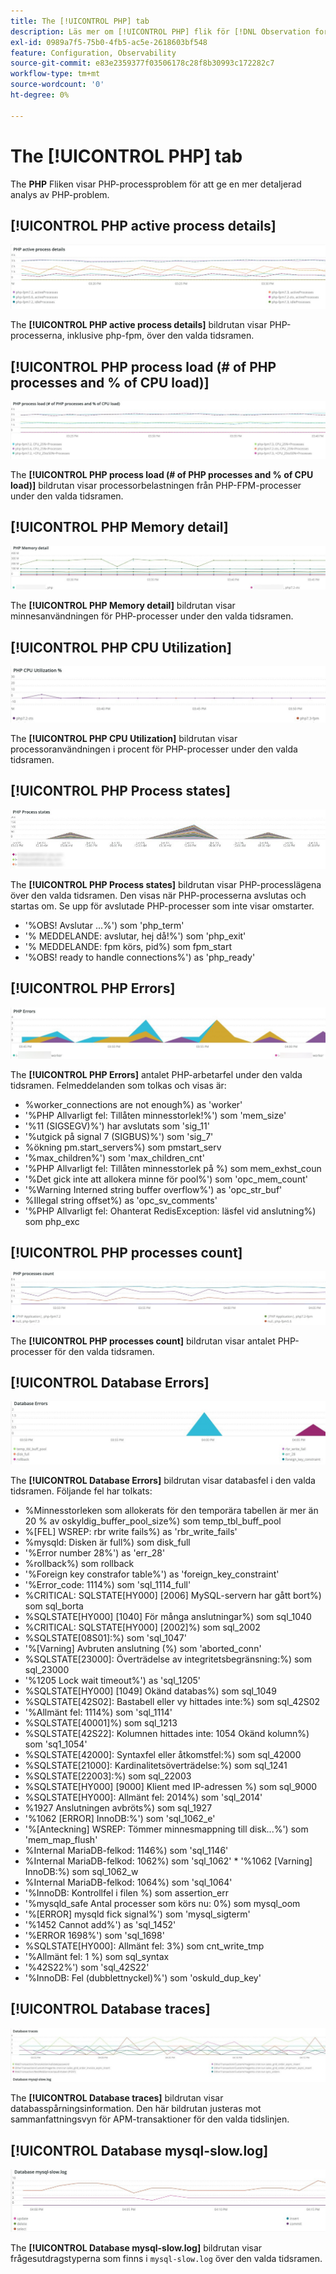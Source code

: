 ```yaml
---
title: The [!UICONTROL PHP] tab
description: Läs mer om [!UICONTROL PHP] flik för [!DNL Observation for Adobe Commerce].
exl-id: 0989a7f5-75b0-4fb5-ac5e-2618603bf548
feature: Configuration, Observability
source-git-commit: e83e2359377f03506178c28f8b30993c172282c7
workflow-type: tm+mt
source-wordcount: '0'
ht-degree: 0%

---
```


# The [!UICONTROL PHP] tab

The **PHP** Fliken visar PHP-processproblem för att ge en mer detaljerad analys av PHP-problem.

## [!UICONTROL PHP active process details]

![Information om aktiv PHP-process](../../assets/tools/php-active-process-details.jpg)

The **[!UICONTROL PHP active process details]** bildrutan visar PHP-processerna, inklusive php-fpm, över den valda tidsramen.

## [!UICONTROL PHP process load (# of PHP processes and % of CPU load)]

![Inläsning av PHP-process](../../assets/tools/php-process-load.jpg)

The **[!UICONTROL PHP process load (# of PHP processes and % of CPU load)]** bildrutan visar processorbelastningen från PHP-FPM-processer under den valda tidsramen.

## [!UICONTROL PHP Memory detail]

![Information om PHP-minne](../../assets/tools/php-memory-detail.jpg)

The **[!UICONTROL PHP Memory detail]** bildrutan visar minnesanvändningen för PHP-processer under den valda tidsramen.

## [!UICONTROL PHP CPU Utilization]

![PHP CPU-användning](../../assets/tools/php-cpu-utilization.jpg)

The **[!UICONTROL PHP CPU Utilization]** bildrutan visar processoranvändningen i procent för PHP-processer under den valda tidsramen.

## [!UICONTROL PHP Process states]

![PHP-processlägen](../../assets/tools/php-process-states-image-1.jpg)

The **[!UICONTROL PHP Process states]** bildrutan visar PHP-processlägena över den valda tidsramen. Den visas när PHP-processerna avslutas och startas om. Se upp för avslutade PHP-processer som inte visar omstarter.

* &#39;%OBS! Avslutar ...%&#39;) som &#39;php_term&#39;
* &#39;% MEDDELANDE: avslutar, hej då!%&#39;) som &#39;php_exit&#39;
* &#39;% MEDDELANDE: fpm körs, pid%) som fpm_start
* &#39;%OBS! ready to handle connections%&#39;) as &#39;php_ready&#39;

## [!UICONTROL PHP Errors]

![PHP-fel](../../assets/tools/php-errors-image-1.jpg)

The **[!UICONTROL PHP Errors]** antalet PHP-arbetarfel under den valda tidsramen. Felmeddelanden som tolkas och visas är:

* %worker_connections are not enough%) as &#39;worker&#39;
* &#39;%PHP Allvarligt fel: Tillåten minnesstorlek!%&#39;) som &#39;mem_size&#39;
* &#39;%11 (SIGSEGV)%&#39;) har avslutats som &#39;sig_11&#39;
* &#39;%utgick på signal 7 (SIGBUS)%&#39;) som &#39;sig_7&#39;
* %ökning pm.start_servers%) som pmstart_serv
* &#39;%max_children%&#39;) som &#39;max_children_cnt&#39;
* &#39;%PHP Allvarligt fel: Tillåten minnesstorlek på %) som mem_exhst_coun
* &#39;%Det gick inte att allokera minne för pool%&#39;) som &#39;opc_mem_count&#39;
* &#39;%Warning Interned string buffer overflow%&#39;) as &#39;opc_str_buf&#39;
* %Illegal string offset%) as &#39;opc_sv_comments&#39;
* &#39;%PHP Allvarligt fel: Ohanterat RedisException: läsfel vid anslutning%) som php_exc

## [!UICONTROL PHP processes count]

![Antal PHP-processer](../../assets/tools/php-processes-count.jpg)

The **[!UICONTROL PHP processes count]** bildrutan visar antalet PHP-processer för den valda tidsramen.

## [!UICONTROL Database Errors]

![Databasfel](../../assets/tools/php-tab-database-errors.jpg)

The **[!UICONTROL Database Errors]** bildrutan visar databasfel i den valda tidsramen. Följande fel har tolkats:

* %Minnesstorleken som allokerats för den temporära tabellen är mer än 20 % av oskyldig_buffer_pool_size%) som temp_tbl_buff_pool
* %\[FEL\] WSREP: rbr write fails%) as &#39;rbr_write_fails&#39;
* %mysqld: Disken är full%) som disk_full
* &#39;%Error number 28%&#39;) as &#39;err_28&#39;
* %rollback%) som rollback
* &#39;%Foreign key constrafor table%&#39;) as &#39;foreign_key_constraint&#39;
* &#39;%Error_code: 1114%) som &#39;sql_1114_full&#39;
* %CRITICAL: SQLSTATE[HY000] [2006] MySQL-servern har gått bort%) som sql_borta
* %SQLSTATE[HY000] [1040] För många anslutningar%) som sql_1040
* %CRITICAL: SQLSTATE[HY000] [2002]%) som sql_2002
* %SQLSTATE[08S01]:%) som &#39;sql_1047&#39;
* &#39;%[Varning] Avbruten anslutning (%) som &#39;aborted_conn&#39;
* %SQLSTATE[23000]: Överträdelse av integritetsbegränsning:%) som sql_23000
* &#39;%1205 Lock wait timeout%&#39;) as &#39;sql_1205&#39;
* %SQLSTATE[HY000] [1049] Okänd databas%) som sql_1049
* %SQLSTATE[42S02]: Bastabell eller vy hittades inte:%) som sql_42S02
* &#39;%Allmänt fel: 1114%) som &#39;sql_1114&#39;
* %SQLSTATE[40001]%) som sql_1213
* %SQLSTATE[42S22]: Kolumnen hittades inte: 1054 Okänd kolumn%) som &#39;sq1_1054&#39;
* %SQLSTATE[42000]: Syntaxfel eller åtkomstfel:%) som sql_42000
* %SQLSTATE[21000]: Kardinalitetsöverträdelse:%) som sql_1241
* %SQLSTATE[22003]:%) som sql_22003
* %SQLSTATE[HY000] [9000] Klient med IP-adressen %) som sql_9000
* %SQLSTATE[HY000]: Allmänt fel: 2014%) som &#39;sql_2014&#39;
* %1927 Anslutningen avbröts%) som sql_1927
* &#39;%1062 \[ERROR\] InnoDB:%&#39;) som &#39;sql_1062_e&#39;
* &#39;%[Anteckning] WSREP: Tömmer minnesmappning till disk...%&#39;) som &#39;mem_map_flush&#39;
* %Internal MariaDB-felkod: 1146%) som &#39;sql_1146&#39;
* %Internal MariaDB-felkod: 1062%) som &#39;sql_1062&#39; * &#39;%1062 [Varning] InnoDB:%) som sql_1062_w
* %Internal MariaDB-felkod: 1064%) som &#39;sql_1064&#39;
* &#39;%InnoDB: Kontrollfel i filen %) som assertion_err
* &#39;%mysqld_safe Antal processer som körs nu: 0%) som mysql_oom
* &#39;%\[ERROR\] mysqld fick signal%&#39;) som &#39;mysql_sigterm&#39;
* &#39;%1452 Cannot add%&#39;) as &#39;sql_1452&#39;
* &#39;%ERROR 1698%&#39;) som &#39;sql_1698&#39;
* %SQLSTATE[HY000]: Allmänt fel: 3%) som cnt_write_tmp
* &#39;%Allmänt fel: 1 %) som sql_syntax
* &#39;%42S22%&#39;) som &#39;sql_42S22&#39;
* &#39;%InnoDB: Fel (dubblettnyckel)%&#39;) som &#39;oskuld_dup_key&#39;

## [!UICONTROL Database traces]

![Databasspår](../../assets/tools/php-tab-database-traces.jpg)

The **[!UICONTROL Database traces]** bildrutan visar databasspårningsinformation. Den här bildrutan justeras mot sammanfattningsvyn för APM-transaktioner för den valda tidslinjen.

## [!UICONTROL Database mysql-slow.log]

![Databasen mysql-slow.log](../../assets/tools/php-tab-database-mysql-slow-log.jpg)

The **[!UICONTROL Database mysql-slow.log]** bildrutan visar frågesutdragstyperna som finns i `mysql-slow.log` över den valda tidsramen.
